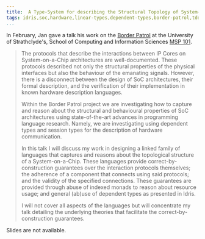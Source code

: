 ```yaml
---
title:  A Type-System for describing the Structural Topology of System-on-a-Chip Architectures.
tags: idris,soc,hardware,linear-types,dependent-types,border-patrol,tdd,msp101,glasgow,talks
...
```


In February, Jan gave a talk his work on the [Border
Patrol](https://border-patrol.github.io) at the University of
Strathclyde's, School of Computing and Information Sciences [MSP
101](http://msp.cis.strath.ac.uk/).

> The protocols that describe the interactions between IP Cores on
> System-on-a-Chip architectures are well-documented. These protocols
> described not only the structural properties of the physical
> interfaces but also the behaviour of the emanating signals. However,
> there is a disconnect between the design of SoC architectures, their
> formal description, and the verification of their implementation in
> known hardware description
> languages.
>
> Within the Border Patrol project we are investigating how to capture
> and reason about the structural and behavioural properties of SoC
> architectures using state-of-the-art advances in programming language
> research. Namely, we are investigating using dependent types and
> session types for the description of hardware communication.
>
> In this talk I will discuss my work in designing a linked family of
> languages that captures and reasons about the topological structure of
> a System-on-a-Chip. These languages provide correct-by-construction
> guarantees over the interaction protocols themselves; the adherence of
> a component that connects using said protocols; and the validity of
> the specified connections. These guarantees are provided through abuse
> of indexed monads to reason about resource usage; and general
> (ab)use of dependent types as presented in Idris.
>
> I will not cover all aspects of the languages but will concentrate my
> talk detailing the underlying theories that facilitate the
> correct-by-construction guarantees.

Slides are not available.
